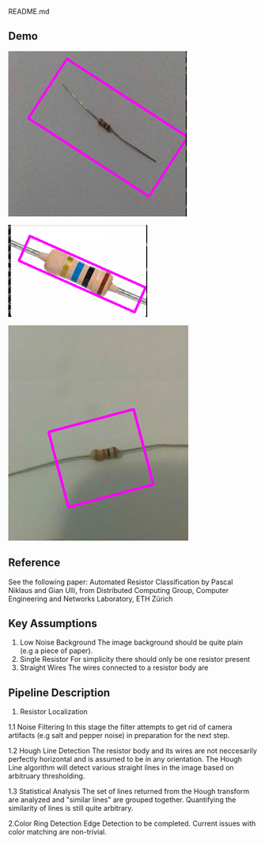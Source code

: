 README.md


## Demo
![alt text](demo/demo0.png)

![alt text](demo/demo1.png)

![alt text](demo/demo2.png)

## Reference
See the following paper:
Automated Resistor Classification by
Pascal Niklaus and Gian Ulli, from
Distributed Computing Group, Computer Engineering and Networks Laboratory, ETH Zürich

## Key Assumptions
1. Low Noise Background
The image background should be quite plain (e.g a piece of paper).
2. Single Resistor
For simplicity there should only be one resistor present
3. Straight Wires
The wires connected to a resistor body are 

## Pipeline Description
1. Resistor Localization

1.1 Noise Filtering
In this stage the filter attempts to get rid of camera artifacts (e.g salt and pepper noise) in preparation for the next step.

1.2 Hough Line Detection
The resistor body and its wires are not neccesarily perfectly horizontal and is assumed to be in any orientation.
The Hough Line algorithm will detect various straight lines in the image based on arbitruary thresholding.

1.3 Statistical Analysis
The set of lines returned from the Hough transform are analyzed and "similar lines" are grouped together. Quantifying the
similarity of lines is still quite arbitrary.

2.Color Ring Detection
Edge Detection to be completed. Current issues with color matching are non-trivial.
